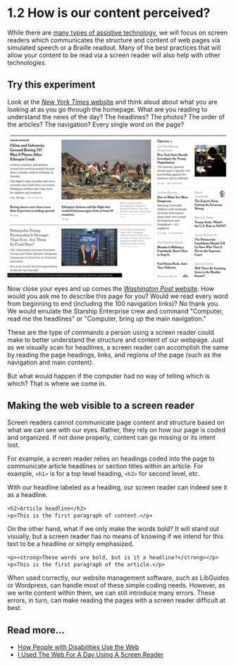 # 1.2 How is our content perceived?

While there are [many types of assistive technology](https://webaccess.berkeley.edu/resources/assistive-technology), we will focus on screen readers which communicates the structure and content of web pages via simulated speech or a Braille readout. Many of the best practices that will allow your content to be read via a screen reader will also help with other technologies.

## Try this experiment

Look at the [_New York Times_ website](https://www.nytimes.com) and think aloud about what you are looking at as you go through the homepage. What are you reading to understand the news of the day? The headlines? The photos? The order of the articles? The navigation? Every single word on the page?

![Front page of the New York Times, 11 March 2019.](../.gitbook/assets/screen-shot-2019-03-11-at-10.05.00-am.png)

Now close your eyes and up comes the [_Washington Post_ website](https://www.washingtonpost.com/). How would you ask me to describe this page for you? Would we read every word from beginning to end \(including the 100 navigation links\)? No thank you. We would emulate the Starship Enterprise crew and command "Computer, read me the headlines" or "Computer, bring up the main navigation."

These are the type of commands a person using a screen reader could make to better understand the structure and content of our webpage. Just as we visually scan for headlines, a screen reader can accomplish the same by reading the page headings, links, and regions of the page \(such as the navigation and main content\). 

But what would happen if the computer had no way of telling which is which? That is where we come in.

## Making the web visible to a screen reader

Screen readers cannot communicate page content and structure based on what we can see with our eyes. Rather, they rely on how our page is coded and organized. If not done properly, content can go missing or its intent lost.

For example, a screen reader relies on headings coded into the page to communicate article headlines or section titles within an article. For example, `<h1>` is for a top level heading, `<h2>` for second level, etc.

With our headline labeled as a heading, our screen reader can indeed see it as a headline. 

```markup
<h2>Article headline</h2>
<p>This is the first paragraph of content.</p>
```

On the other hand, what if we only make the words bold? It will stand out visually, but a screen reader has no means of knowing if we intend for this text to be a headline or simply emphasized.

```markup
<p><strong>These words are bold, but is it a headline?</strong></p>
<p>This is the first paragraph of the article.</p>
```

When used correctly, our website management software, such as LibGuides or Wordpress, can handle most of these simple coding needs. However, as we write content within them, we can still introduce many errors. These errors, in turn, can make reading the pages with a screen reader difficult at best.

## Read more...

* [How People with Disabilities Use the Web](https://www.w3.org/WAI/people-use-web/)
* [I Used The Web For A Day Using A Screen Reader](https://www.smashingmagazine.com/2018/12/voiceover-screen-reader-web-apps/)

